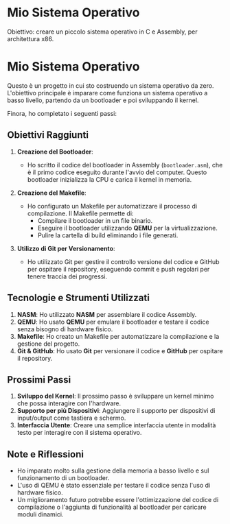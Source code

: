 # Mio Sistema Operativo

Obiettivo: creare un piccolo sistema operativo in C e Assembly, per architettura x86.

# Mio Sistema Operativo

Questo è un progetto in cui sto costruendo un sistema operativo da zero. L'obiettivo principale è imparare come funziona un sistema operativo a basso livello, partendo da un bootloader e poi sviluppando il kernel. 

Finora, ho completato i seguenti passi:

## Obiettivi Raggiunti

1. **Creazione del Bootloader**: 
   - Ho scritto il codice del bootloader in Assembly (`bootloader.asm`), che è il primo codice eseguito durante l'avvio del computer. Questo bootloader inizializza la CPU e carica il kernel in memoria.
   
2. **Creazione del Makefile**: 
   - Ho configurato un Makefile per automatizzare il processo di compilazione. Il Makefile permette di:
     - Compilare il bootloader in un file binario.
     - Eseguire il bootloader utilizzando **QEMU** per la virtualizzazione.
     - Pulire la cartella di build eliminando i file generati.

3. **Utilizzo di Git per Versionamento**:
   - Ho utilizzato Git per gestire il controllo versione del codice e GitHub per ospitare il repository, eseguendo commit e push regolari per tenere traccia dei progressi.

## Tecnologie e Strumenti Utilizzati

1. **NASM**: Ho utilizzato **NASM** per assemblare il codice Assembly.
2. **QEMU**: Ho usato **QEMU** per emulare il bootloader e testare il codice senza bisogno di hardware fisico.
3. **Makefile**: Ho creato un Makefile per automatizzare la compilazione e la gestione del progetto.
4. **Git & GitHub**: Ho usato **Git** per versionare il codice e **GitHub** per ospitare il repository.

## Prossimi Passi

1. **Sviluppo del Kernel**: Il prossimo passo è sviluppare un kernel minimo che possa interagire con l'hardware.
2. **Supporto per più Dispositivi**: Aggiungere il supporto per dispositivi di input/output come tastiera e schermo.
3. **Interfaccia Utente**: Creare una semplice interfaccia utente in modalità testo per interagire con il sistema operativo.

## Note e Riflessioni

- Ho imparato molto sulla gestione della memoria a basso livello e sul funzionamento di un bootloader.
- L'uso di QEMU è stato essenziale per testare il codice senza l'uso di hardware fisico.
- Un miglioramento futuro potrebbe essere l'ottimizzazione del codice di compilazione o l'aggiunta di funzionalità al bootloader per caricare moduli dinamici.

